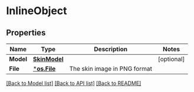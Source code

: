# InlineObject

## Properties
Name | Type | Description | Notes
------------ | ------------- | ------------- | -------------
**Model** | [**SkinModel**](SkinModel.md) |  | [optional] 
**File** | [***os.File**](*os.File.md) | The skin image in PNG format | 

[[Back to Model list]](../README.md#documentation-for-models) [[Back to API list]](../README.md#documentation-for-api-endpoints) [[Back to README]](../README.md)



